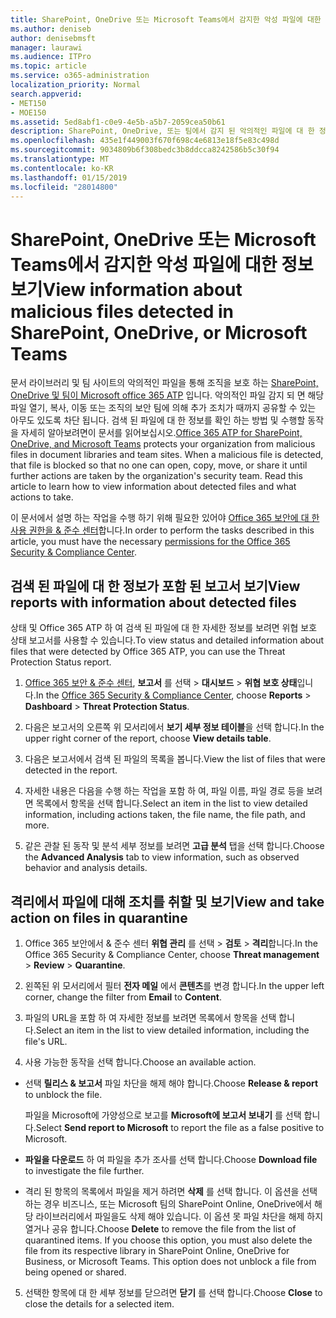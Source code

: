 ```yaml
---
title: SharePoint, OneDrive 또는 Microsoft Teams에서 감지한 악성 파일에 대한 정보 보기
ms.author: deniseb
author: denisebmsft
manager: laurawi
ms.audience: ITPro
ms.topic: article
ms.service: o365-administration
localization_priority: Normal
search.appverid:
- MET150
- MOE150
ms.assetid: 5ed8abf1-c0e9-4e5b-a5b7-2059cea50b61
description: SharePoint, OneDrive, 또는 팀에서 감지 된 악의적인 파일에 대 한 정보를 보려면 이동할 위치를 하 고 해당 파일에서 작업을 수행 하는 방법에 알아봅니다.
ms.openlocfilehash: 435e1f449003f670f698c4e6813e18f5e83c498d
ms.sourcegitcommit: 9034809b6f308bedc3b8ddcca8242586b5c30f94
ms.translationtype: MT
ms.contentlocale: ko-KR
ms.lasthandoff: 01/15/2019
ms.locfileid: "28014800"
---
```

# <a name="view-information-about-malicious-files-detected-in-sharepoint-onedrive-or-microsoft-teams"></a><span data-ttu-id="d2290-103">SharePoint, OneDrive 또는 Microsoft Teams에서 감지한 악성 파일에 대한 정보 보기</span><span class="sxs-lookup"><span data-stu-id="d2290-103">View information about malicious files detected in SharePoint, OneDrive, or Microsoft Teams</span></span>

<span data-ttu-id="d2290-p101">문서 라이브러리 및 팀 사이트의 악의적인 파일을 통해 조직을 보호 하는 [SharePoint, OneDrive 및 팀이 Microsoft office 365 ATP](atp-for-spo-odb-and-teams.md) 입니다. 악의적인 파일 감지 되 면 해당 파일 열기, 복사, 이동 또는 조직의 보안 팀에 의해 추가 조치가 때까지 공유할 수 있는 아무도 있도록 차단 됩니다. 검색 된 파일에 대 한 정보를 확인 하는 방법 및 수행할 동작을 자세히 알아보려면이 문서를 읽어보십시오.</span><span class="sxs-lookup"><span data-stu-id="d2290-p101">[Office 365 ATP for SharePoint, OneDrive, and Microsoft Teams](atp-for-spo-odb-and-teams.md) protects your organization from malicious files in document libraries and team sites. When a malicious file is detected, that file is blocked so that no one can open, copy, move, or share it until further actions are taken by the organization's security team. Read this article to learn how to view information about detected files and what actions to take.</span></span> 

<span data-ttu-id="d2290-107">이 문서에서 설명 하는 작업을 수행 하기 위해 필요한 있어야 [Office 365 보안에 대 한 사용 권한을 &amp; 준수 센터](permissions-in-the-security-and-compliance-center.md)합니다.</span><span class="sxs-lookup"><span data-stu-id="d2290-107">In order to perform the tasks described in this article, you must have the necessary [permissions for the Office 365 Security &amp; Compliance Center](permissions-in-the-security-and-compliance-center.md).</span></span> 
  
## <a name="view-reports-with-information-about-detected-files"></a><span data-ttu-id="d2290-108">검색 된 파일에 대 한 정보가 포함 된 보고서 보기</span><span class="sxs-lookup"><span data-stu-id="d2290-108">View reports with information about detected files</span></span>

<span data-ttu-id="d2290-109">상태 및 Office 365 ATP 하 여 검색 된 파일에 대 한 자세한 정보를 보려면 위협 보호 상태 보고서를 사용할 수 있습니다.</span><span class="sxs-lookup"><span data-stu-id="d2290-109">To view status and detailed information about files that were detected by Office 365 ATP, you can use the Threat Protection Status report.</span></span>
  
1. <span data-ttu-id="d2290-110">[Office 365 보안 &amp; 준수 센터](https://protection.office.com), **보고서** 를 선택 \> **대시보드** \> **위협 보호 상태**입니다.</span><span class="sxs-lookup"><span data-stu-id="d2290-110">In the [Office 365 Security &amp; Compliance Center](https://protection.office.com), choose **Reports** \> **Dashboard** \> **Threat Protection Status**.</span></span>
    
2. <span data-ttu-id="d2290-111">다음은 보고서의 오른쪽 위 모서리에서 **보기 세부 정보 테이블**을 선택 합니다.</span><span class="sxs-lookup"><span data-stu-id="d2290-111">In the upper right corner of the report, choose **View details table**.</span></span>
    
3. <span data-ttu-id="d2290-112">다음은 보고서에서 검색 된 파일의 목록을 봅니다.</span><span class="sxs-lookup"><span data-stu-id="d2290-112">View the list of files that were detected in the report.</span></span>
    
4. <span data-ttu-id="d2290-113">자세한 내용은 다음을 수행 하는 작업을 포함 하 여, 파일 이름, 파일 경로 등을 보려면 목록에서 항목을 선택 합니다.</span><span class="sxs-lookup"><span data-stu-id="d2290-113">Select an item in the list to view detailed information, including actions taken, the file name, the file path, and more.</span></span>
    
5. <span data-ttu-id="d2290-114">같은 관찰 된 동작 및 분석 세부 정보를 보려면 **고급 분석** 탭을 선택 합니다.</span><span class="sxs-lookup"><span data-stu-id="d2290-114">Choose the **Advanced Analysis** tab to view information, such as observed behavior and analysis details.</span></span> 
  
## <a name="view-and-take-action-on-files-in-quarantine"></a><span data-ttu-id="d2290-115">격리에서 파일에 대해 조치를 취할 및 보기</span><span class="sxs-lookup"><span data-stu-id="d2290-115">View and take action on files in quarantine</span></span>

1. <span data-ttu-id="d2290-116">Office 365 보안에서 &amp; 준수 센터 **위협 관리** 를 선택 \> **검토** \> **격리**합니다.</span><span class="sxs-lookup"><span data-stu-id="d2290-116">In the Office 365 Security &amp; Compliance Center, choose **Threat management** \> **Review** \> **Quarantine**.</span></span>
    
2. <span data-ttu-id="d2290-117">왼쪽된 위 모서리에서 필터 **전자 메일** 에서 **콘텐츠**를 변경 합니다.</span><span class="sxs-lookup"><span data-stu-id="d2290-117">In the upper left corner, change the filter from **Email** to **Content**.</span></span>
    
3. <span data-ttu-id="d2290-118">파일의 URL을 포함 하 여 자세한 정보를 보려면 목록에서 항목을 선택 합니다.</span><span class="sxs-lookup"><span data-stu-id="d2290-118">Select an item in the list to view detailed information, including the file's URL.</span></span>
    
4. <span data-ttu-id="d2290-119">사용 가능한 동작을 선택 합니다.</span><span class="sxs-lookup"><span data-stu-id="d2290-119">Choose an available action.</span></span>
    
  - <span data-ttu-id="d2290-120">선택 **릴리스 &amp; 보고서** 파일 차단을 해제 해야 합니다.</span><span class="sxs-lookup"><span data-stu-id="d2290-120">Choose **Release &amp; report** to unblock the file.</span></span> 
    
    <span data-ttu-id="d2290-121">파일을 Microsoft에 가양성으로 보고를 **Microsoft에 보고서 보내기** 를 선택 합니다.</span><span class="sxs-lookup"><span data-stu-id="d2290-121">Select **Send report to Microsoft** to report the file as a false positive to Microsoft.</span></span> 
    
  - <span data-ttu-id="d2290-122">**파일을 다운로드** 하 여 파일을 추가 조사를 선택 합니다.</span><span class="sxs-lookup"><span data-stu-id="d2290-122">Choose **Download file** to investigate the file further.</span></span> 
    
  - <span data-ttu-id="d2290-p102">격리 된 항목의 목록에서 파일을 제거 하려면 **삭제** 를 선택 합니다. 이 옵션을 선택 하는 경우 비즈니스, 또는 Microsoft 팀의 SharePoint Online, OneDrive에서 해당 라이브러리에서 파일을도 삭제 해야 있습니다. 이 옵션 못 파일 차단을 해제 하지 열거나 공유 합니다.</span><span class="sxs-lookup"><span data-stu-id="d2290-p102">Choose **Delete** to remove the file from the list of quarantined items. If you choose this option, you must also delete the file from its respective library in SharePoint Online, OneDrive for Business, or Microsoft Teams. This option does not unblock a file from being opened or shared.</span></span> 
    
5. <span data-ttu-id="d2290-126">선택한 항목에 대 한 세부 정보를 닫으려면 **닫기** 를 선택 합니다.</span><span class="sxs-lookup"><span data-stu-id="d2290-126">Choose **Close** to close the details for a selected item.</span></span> 
  
  


